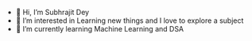 - 👋 Hi, I’m Subhrajit Dey
- 👀 I’m interested in Learning new things and I love to explore a subject
- 🌱 I’m currently learning Machine Learning and DSA

<!---
subhrajit-dey/subhrajit-dey is a ✨ special ✨ repository because its `README.md` (this file) appears on your GitHub profile.
You can click the Preview link to take a look at your changes.
--->
